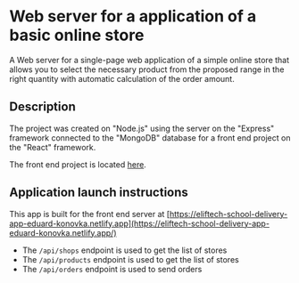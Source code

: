 # Web server for a application of a basic online store

A Web server for a single-page web application of a simple online store that
allows you to select the necessary product from the proposed range in the right
quantity with automatic calculation of the order amount.

## Description

The project was created on "Node.js" using the server on the "Express" framework
connected to the "MongoDB" database for a front end project on the "React"
framework.

The front end project is located
[here](https://github.com/Eduard-Konovka/eliftech-school--delivery-app/).

## Application launch instructions

This app is built for the front end server at
[https://eliftech-school-delivery-app-eduard-konovka.netlify.app](https://eliftech-school-delivery-app-eduard-konovka.netlify.app/)

- The `/api/shops` endpoint is used to get the list of stores
- The `/api/products` endpoint is used to get the list of stores
- The `/api/orders` endpoint is used to send orders
